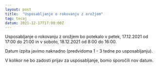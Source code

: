 ```yaml
---
layout: post
title:  "Usposabljanje o rokovanju z orožjem"
tag: tecaj
datum: 2021-12-17T17:00:00Z
---
```


Usposabljanje o rokovanju z orožjem bo potekalo v petek, 17.12.2021 od 17:00 do 21:00 in
v soboto, 18.12.2021 od 8:00 do 16:00.

Datum izpita javimo naknadno (predvidoma 1 - 3 tedne po usposabljanju).

V kolikor ne bo zadosti prijav za usposabljanje, bomo sporočili nov datum.
